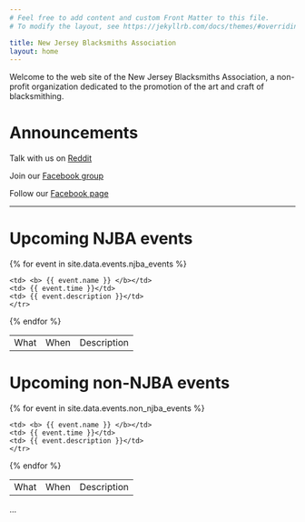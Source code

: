 ```yaml
---
# Feel free to add content and custom Front Matter to this file.
# To modify the layout, see https://jekyllrb.com/docs/themes/#overriding-theme-defaults

title: New Jersey Blacksmiths Association
layout: home
---
```


Welcome to the web site of the New Jersey Blacksmiths Association, a non-profit organization dedicated to the promotion of the art and craft of blacksmithing.

# Announcements
Talk with us on [Reddit](https://reddit.com/r/njba)

Join our [Facebook group](https://www.facebook.com/groups/482585095929871/)

Follow our [Facebook page](https://www.facebook.com/njblacksmiths/)

---

# Upcoming NJBA events

<table>

  <tr>
  <td>What</td>
  <td>When</td>
  <td>Description</td>
  </tr>

  {% for event in site.data.events.njba_events %}

    <td> <b> {{ event.name }} </b></td>
    <td> {{ event.time }}</td>
    <td> {{ event.description }}</td>
    </tr>

  {% endfor %}
</table>

# Upcoming non-NJBA events

<table>

  <tr>
  <td>What</td>
  <td>When</td>
  <td>Description</td>
  </tr>

  {% for event in site.data.events.non_njba_events %}

    <td> <b> {{ event.name }} </b></td>
    <td> {{ event.time }}</td>
    <td> {{ event.description }}</td>
    </tr>

  {% endfor %}
</table>


...